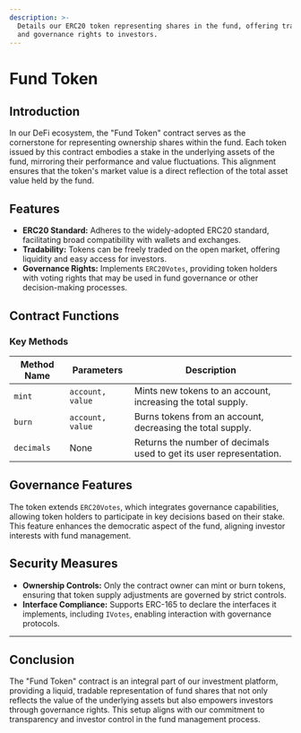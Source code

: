 ```yaml
---
description: >-
  Details our ERC20 token representing shares in the fund, offering tradability
  and governance rights to investors.
---
```


# Fund Token

## **Introduction**

In our DeFi ecosystem, the "Fund Token" contract serves as the cornerstone for representing ownership shares within the fund. Each token issued by this contract embodies a stake in the underlying assets of the fund, mirroring their performance and value fluctuations. This alignment ensures that the token's market value is a direct reflection of the total asset value held by the fund.

## **Features**

* **ERC20 Standard:** Adheres to the widely-adopted ERC20 standard, facilitating broad compatibility with wallets and exchanges.
* **Tradability:** Tokens can be freely traded on the open market, offering liquidity and easy access for investors.
* **Governance Rights:** Implements `ERC20Votes`, providing token holders with voting rights that may be used in fund governance or other decision-making processes.

## **Contract Functions**

### **Key Methods**

| Method Name | Parameters       | Description                                                         |
| ----------- | ---------------- | ------------------------------------------------------------------- |
| `mint`      | `account, value` | Mints new tokens to an account, increasing the total supply.        |
| `burn`      | `account, value` | Burns tokens from an account, decreasing the total supply.          |
| `decimals`  | None             | Returns the number of decimals used to get its user representation. |

## **Governance Features**

The token extends `ERC20Votes`, which integrates governance capabilities, allowing token holders to participate in key decisions based on their stake. This feature enhances the democratic aspect of the fund, aligning investor interests with fund management.

## **Security Measures**

* **Ownership Controls:** Only the contract owner can mint or burn tokens, ensuring that token supply adjustments are governed by strict controls.
* **Interface Compliance:** Supports ERC-165 to declare the interfaces it implements, including `IVotes`, enabling interaction with governance protocols.

***



## **Conclusion**

The "Fund Token" contract is an integral part of our investment platform, providing a liquid, tradable representation of fund shares that not only reflects the value of the underlying assets but also empowers investors through governance rights. This setup aligns with our commitment to transparency and investor control in the fund management process.
